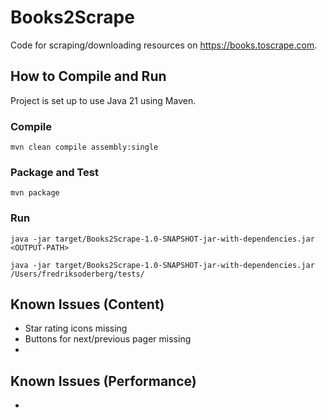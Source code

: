 # Books2Scrape

Code for scraping/downloading resources on https://books.toscrape.com.

## How to Compile and Run

Project is set up to use Java 21 using Maven. 

### Compile
`mvn clean compile assembly:single`

### Package and Test

`mvn package`

### Run

`java -jar target/Books2Scrape-1.0-SNAPSHOT-jar-with-dependencies.jar <OUTPUT-PATH>`

`java -jar target/Books2Scrape-1.0-SNAPSHOT-jar-with-dependencies.jar /Users/fredriksoderberg/tests/`

## Known Issues (Content)

- Star rating icons missing
- Buttons for next/previous pager missing
- 

## Known Issues (Performance)

- 
